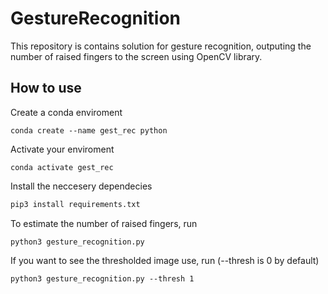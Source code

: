 # GestureRecognition
This repository is contains solution for gesture recognition, outputing the number of raised fingers to the screen using OpenCV library.

## How to use
Create a conda enviroment
```
conda create --name gest_rec python
```
Activate your enviroment
```
conda activate gest_rec
```
Install the neccesery dependecies
``` python
pip3 install requirements.txt
```
To estimate the number of raised fingers, run
```
python3 gesture_recognition.py
```
If you want to see the thresholded image use, run (--thresh is 0 by default)
```
python3 gesture_recognition.py --thresh 1
```
